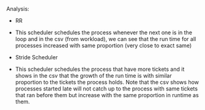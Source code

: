 Analysis:

- RR
- This scheduler schedules the process whenever the next one is in the loop and in the csv (from workload), we can see that the run time for all processes increased with same proportion (very close to exact same)

- Stride Scheduler
- This scheduler schedules the process that have more tickets and it shows in the csv that the growth of the run time is with similar proportion to the tickets the process holds. Note that the csv shows how processes started late will not catch up to the process with same tickets that ran before them but increase with the same proportion in runtime as them.

